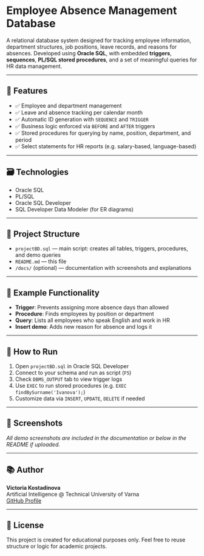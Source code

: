 # Employee Absence Management Database

A relational database system designed for tracking employee information, department structures, job positions, leave records, and reasons for absences. Developed using **Oracle SQL**, with embedded **triggers**, **sequences**, **PL/SQL stored procedures**, and a set of meaningful queries for HR data management.

---

## 📌 Features

- ✅ Employee and department management  
- ✅ Leave and absence tracking per calendar month  
- ✅ Automatic ID generation with `SEQUENCE` and `TRIGGER`  
- ✅ Business logic enforced via `BEFORE` and `AFTER` triggers  
- ✅ Stored procedures for querying by name, position, department, and period  
- ✅ Select statements for HR reports (e.g. salary-based, language-based)

---

## 🗃️ Technologies

- Oracle SQL  
- PL/SQL  
- Oracle SQL Developer  
- SQL Developer Data Modeler (for ER diagrams)

---

## 📁 Project Structure

- `projectBD.sql` — main script: creates all tables, triggers, procedures, and demo queries  
- `README.md` — this file  
- `/docs/` (optional) — documentation with screenshots and explanations

---

## 🧪 Example Functionality

- **Trigger**: Prevents assigning more absence days than allowed  
- **Procedure**: Finds employees by position or department  
- **Query**: Lists all employees who speak English and work in HR  
- **Insert demo**: Adds new reason for absence and logs it

---

## 🚀 How to Run

1. Open `projectBD.sql` in Oracle SQL Developer  
2. Connect to your schema and run as script (`F5`)  
3. Check `DBMS_OUTPUT` tab to view trigger logs  
4. Use `EXEC` to run stored procedures (e.g. `EXEC findBySurname('Ivanova');`)  
5. Customize data via `INSERT`, `UPDATE`, `DELETE` if needed

---

## 📸 Screenshots

_All demo screenshots are included in the documentation or below in the README if uploaded._

---

## 📚 Author

**Victoria Kostadinova**  
Artificial Intelligence @ Technical University of Varna  
[GitHub Profile](https://github.com/VictoriaVVK)  

---

## 📝 License

This project is created for educational purposes only. Feel free to reuse structure or logic for academic projects.

